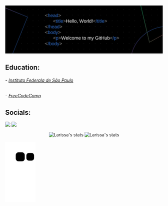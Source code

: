 <p align="center">
  <img src="./GitHub.png" />
</p>

## Education: 

###### - [Instituto Federala de São Paulo](https://www.ifsp.edu.br/)
###### - [FreeCodeCamp](https://freecodecamp.org)

## Socials:

 <a href = "mailto:larissabants@gmail.com"><img src="https://img.shields.io/badge/-Gmail-%23333?style=for-the-badge&logo=gmail&logoColor=white" target="_blank"></a>
  <a href="https://www.linkedin.com/in/larissa-barros-3083051bb/" target="_blank"><img src="https://img.shields.io/badge/-LinkedIn-%230077B5?style=for-the-badge&logo=linkedin&logoColor=white" target="_blank"></a> 

<p align="center">
  <span>
    <img src="https://github-readme-stats.vercel.app/api?username=larissabants&show_icons=true&theme=algolia" alt="Larissa's stats" height=175 />
  </span>
  <span>
    <img src="https://github-readme-stats.vercel.app/api/top-langs?username=larissabants&layout=compact&show_icons=true&theme=algolia" alt="Larissa's stats" height=175 />
  </span>
</p>


![Snake animation](https://github.com/rafaballerini/rafaballerini/blob/output/github-contribution-grid-snake.svg)

